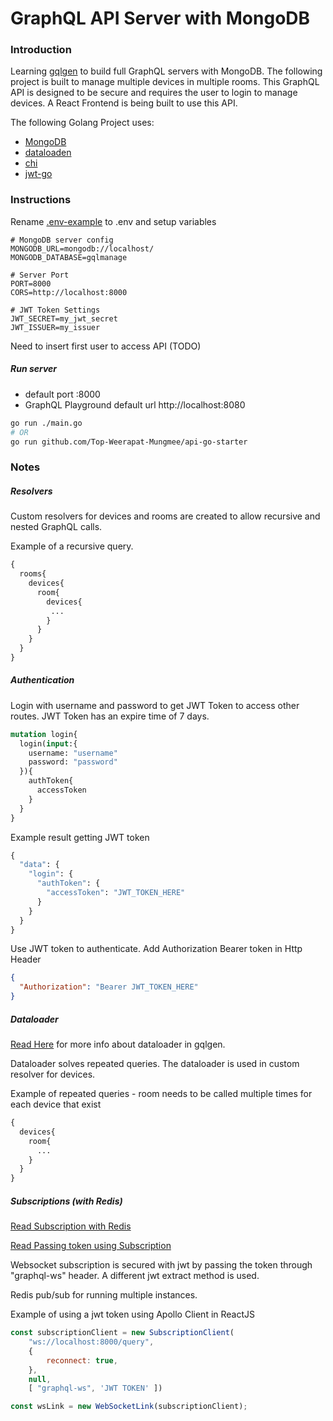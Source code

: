 GraphQL API Server with MongoDB
=======

### Introduction

Learning [gqlgen](https://github.com/99designs/gqlgen) to build full GraphQL servers with MongoDB. The following project is built to manage multiple devices in multiple rooms. This GraphQL API is designed to be secure and requires the user to login to manage devices. A React Frontend is being built to use this API.

The following Golang Project uses:
- [MongoDB](https://github.com/mongodb/mongo-go-driver)
- [dataloaden](https://github.com/vektah/dataloaden)
- [chi](https://github.com/go-chi/chi)
- [jwt-go](https://github.com/dgrijalva/jwt-go)

### Instructions

Rename [.env-example](.env-example) to .env and setup variables
```
# MongoDB server config
MONGODB_URL=mongodb://localhost/
MONGODB_DATABASE=gqlmanage

# Server Port
PORT=8000
CORS=http://localhost:8000

# JWT Token Settings
JWT_SECRET=my_jwt_secret
JWT_ISSUER=my_issuer
```

Need to insert first user to access API (TODO)


##### Run server

- default port :8000
- GraphQL Playground default url http://localhost:8080

```bash
go run ./main.go
# OR
go run github.com/Top-Weerapat-Mungmee/api-go-starter
```

### Notes

##### Resolvers

Custom resolvers for devices and rooms are created to allow recursive and nested GraphQL calls.

Example of a recursive query.

```graphql
{
  rooms{
    devices{
      room{
        devices{
         ... 
        }
      }
    }
  }
}
```

##### Authentication

Login with username and password to get JWT Token to access other routes. JWT Token has an expire time of 7 days.

```graphql
mutation login{
  login(input:{
    username: "username"
    password: "password"
  }){
    authToken{
      accessToken
    }
  }
}
```

Example result getting JWT token

```graphql
{
  "data": {
    "login": {
      "authToken": {
        "accessToken": "JWT_TOKEN_HERE"
      }
    }
  }
}
```

Use JWT token to authenticate. Add Authorization Bearer token in Http Header 
```json
{
  "Authorization": "Bearer JWT_TOKEN_HERE"
}
```

##### Dataloader

[Read Here](https://gqlgen.com/reference/dataloaders/) for more info about dataloader in gqlgen.

Dataloader solves repeated queries. The dataloader is used in custom resolver for devices.

Example of repeated queries - room needs to be called multiple times for each device that exist

```graphql
{
  devices{
    room{
      ...
    } 
  }
}
```

##### Subscriptions (with Redis)

[Read Subscription with Redis](https://github.com/99designs/gqlgen/issues/846)

[Read Passing token using Subscription](https://github.com/99designs/gqlgen/issues/691#issuecomment-503352009)

Websocket subscription is secured with jwt by passing the token through "graphql-ws" header. A different jwt extract method is used.

Redis pub/sub for running multiple instances.

Example of using a jwt token using Apollo Client in ReactJS
```js
const subscriptionClient = new SubscriptionClient(
    "ws://localhost:8000/query",
    {
        reconnect: true,
    },
    null,
    [ "graphql-ws", 'JWT TOKEN' ])

const wsLink = new WebSocketLink(subscriptionClient);
```
